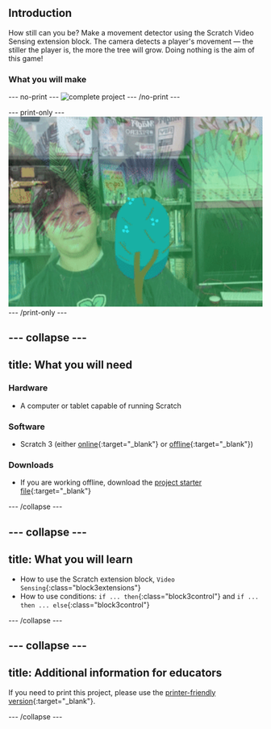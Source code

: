 ## Introduction

How still can you be? Make a movement detector using the Scratch Video Sensing extension block. The camera detects a player's movement — the stiller the player is, the more the tree will grow. Doing nothing is the aim of this game!

### What you will make

--- no-print ---
![complete project](images/showcase.gif)
--- /no-print ---

--- print-only ---
![complete project](images/showcase.png)
--- /print-only ---

--- collapse ---
---
title: What you will need
---
### Hardware

+ A computer or tablet capable of running Scratch

### Software

+ Scratch 3 (either [online](https://scratch.mit.edu/){:target="_blank"} or [offline](https://scratch.mit.edu/download){:target="_blank"})

### Downloads

+ If you are working offline, download the [project starter file](http://rpf.io/p/en/grow-a-tree-go){:target="_blank"}

--- /collapse ---

--- collapse ---
---
title: What you will learn
---

+ How to use the Scratch extension block, `Video Sensing`{:class="block3extensions"}
+ How to use conditions: `if ... then`{:class="block3control"} and `if ... then ... else`{:class="block3control"}

--- /collapse ---

--- collapse ---
---
title: Additional information for educators
---

If you need to print this project, please use the [printer-friendly version](https://projects.raspberrypi.org/en/projects/grow-a-tree/print){:target="_blank"}.

--- /collapse ---
